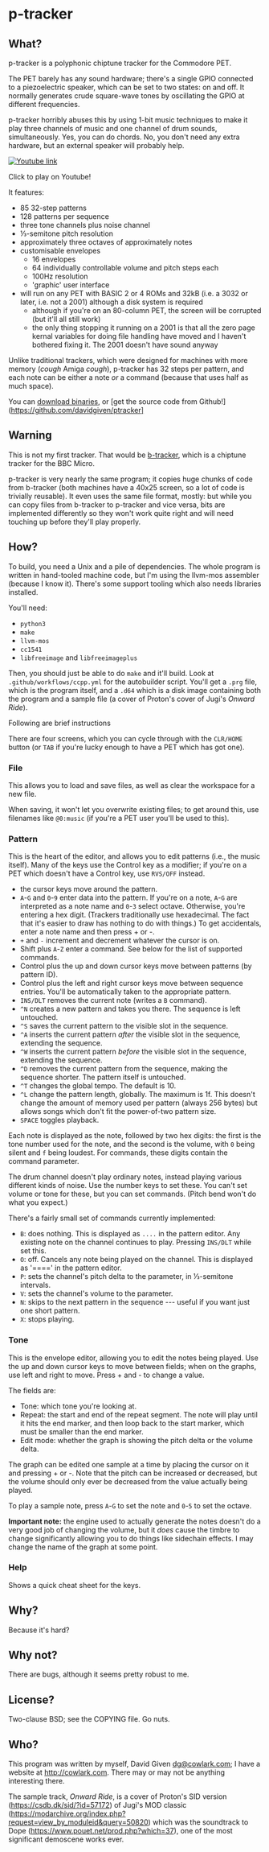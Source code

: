 p-tracker
=========


## What?

p-tracker is a polyphonic chiptune tracker for the Commodore PET.

The PET barely has any sound hardware; there's a single GPIO connected to a
piezoelectric speaker, which can be set to two states: on and off. It normally
generates crude square-wave tones by oscillating the GPIO at different
frequencies.

p-tracker horribly abuses this by using 1-bit music techniques to make it play
three channels of music and one channel of drum sounds, simultaneously. Yes, you
can do chords. No, you don't need any extra hardware, but an external speaker
will probably help.

[![Youtube link](https://img.youtube.com/vi/iqWJeM2MKt4/0.jpg)](https://www.youtube.com/watch?v=iqWJeM2MKt4 "p-tracker on Youtube")

Click to play on Youtube!

It features:

- 85 32-step patterns
- 128 patterns per sequence
- three tone channels plus noise channel
- ⅓-semitone pitch resolution
- approximately three octaves of approximately notes
- customisable envelopes
  - 16 envelopes
  - 64 individually controllable volume and pitch steps each
  - 100Hz resolution
  - 'graphic' user interface
- will run on any PET with BASIC 2 or 4 ROMs and 32kB (i.e. a 3032 or later,
  i.e. not a 2001) although a disk system is required
  - although if you're on an 80-column PET, the screen will be corrupted (but
    it'll all still work)
  - the only thing stopping it running on a 2001 is that all the zero page
    kernal variables for doing file handling have moved and I haven't bothered
    fixing it. The 2001 doesn't have sound anyway

Unlike traditional trackers, which were designed for machines with more memory
(_cough_ Amiga _cough_), p-tracker has 32 steps per pattern, and each note can
be either a note _or_ a command (because that uses half as much space).

You can [download
binaries](https://github.com/davidgiven/ptracker/releases/tag/dev), or [get the
source code from Github!](https://github.com/davidgiven/ptracker]

## Warning

This is not my first tracker. That would be
[b-tracker](https://cowlark.com/btracker/), which is a chiptune tracker for the
BBC Micro.

p-tracker is very nearly the same program; it copies huge chunks of code from
b-tracker (both machines have a 40x25 screen, so a lot of code is trivially
reusable). It even uses the same file format, mostly: but while you can copy
files from b-tracker to p-tracker and vice versa, bits are implemented
differently so they won't work quite right and will need touching up before
they'll play properly.


## How?

To build, you need a Unix and a pile of dependencies. The whole program is
written in hand-tooled machine code, but I'm using the llvm-mos assembler
(because I know it). There's some support tooling which also needs libraries
installed.

You'll need:

  - `python3`
  - `make`
  - `llvm-mos`
  - `cc1541`
  - `libfreeimage` and `libfreeimageplus`

Then, you should just be able to do `make` and it'll build. Look at
`.github/workflows/ccpp.yml` for the autobuilder script. You'll get a `.prg`
file, which is the program itself, and a `.d64` which is a disk image containing
both the program and a sample file (a cover of Proton's cover of Jugi's _Onward
Ride_).

Following are brief instructions 

There are four screens, which you can cycle through with the `CLR/HOME` button
(or `TAB` if you're lucky enough to have a PET which has got one).

### File

This allows you to load and save files, as well as clear the workspace for a
new file.

When saving, it won't let you overwrite existing files; to get around this, use
filenames like `@0:music` (if you're a PET user you'll be used to this).

### Pattern

This is the heart of the editor, and allows you to edit patterns (i.e., the
music itself). Many of the keys use the Control key as a modifier; if you're on
a PET which doesn't have a Control key, use `RVS/OFF` instead.

- the cursor keys move around the pattern.
- `A`-`G` and `0`-`9` enter data into the pattern. If you're on a note, `A`-`G` are
  interpreted as a note name and `0`-`3` select octave. Otherwise, you're entering
  a hex digit. (Trackers traditionally use hexadecimal. The fact that it's
  easier to draw has nothing to do with things.) To get accidentals, enter a
  note name and then press + or -.
- `+` and `-` increment and decrement whatever the cursor is on.
- Shift plus `A`-`Z` enter a command. See below for the list of supported commands.
- Control plus the up and down cursor keys move between patterns (by pattern
  ID).
- Control plus the left and right cursor keys move between sequence entries.
  You'll be automatically taken to the appropriate pattern.
- `INS/DLT` removes the current note (writes a `B` command).
- `^N` creates a new pattern and takes you there. The sequence is left untouched.
- `^S` saves the current pattern to the visible slot in the sequence.
- `^A` inserts the current pattern _after_ the visible slot in the sequence,
  extending the sequence.
- `^W` inserts the current pattern _before_ the visible slot in the sequence,
  extending the sequence.
- `^D` removes the current pattern from the sequence, making the sequence
  shorter. The pattern itself is untouched.
- `^T` changes the global tempo. The default is 10.
- `^L` change the pattern length, globally. The maximum is 1f. This doesn't
  change the amount of memory used per pattern (always 256 bytes) but allows
  songs which don't fit the power-of-two pattern size.
- `SPACE` toggles playback.

Each note is displayed as the note, followed by two hex digits: the first is the
tone number used for the note, and the second is the volume, with `0` being
silent and `f` being loudest. For commands, these digits contain the command
parameter.

The drum channel doesn't play ordinary notes, instead playing various different
kinds of noise. Use the number keys to set these. You can't set volume or tone
for these, but you can set commands. (Pitch bend won't do what you expect.)

There's a fairly small set of commands currently implemented:

- `B`: does nothing. This is displayed as `....` in the pattern editor. Any
  existing note on the channel continues to play. Pressing `INS/DLT` while
  set this.
- `O`: off. Cancels any note being played on the channel. This is displayed as
  '====' in the pattern editor.
- `P`: sets the channel's pitch delta to the parameter, in ⅓-semitone intervals.
- `V`: sets the channel's volume to the parameter.
- `N`: skips to the next pattern in the sequence --- useful if you want just one
  short pattern.
- `X`: stops playing.

### Tone

This is the envelope editor, allowing you to edit the notes being played. Use
the up and down cursor keys to move between fields; when on the graphs, use
left and right to move. Press + and - to change a value.

The fields are:

- Tone: which tone you're looking at.
- Repeat: the start and end of the repeat segment. The note will play until it
  hits the end marker, and then loop back to the start marker, which must be
  smaller than the end marker.
- Edit mode: whether the graph is showing the pitch delta or the volume delta.

The graph can be edited one sample at a time by placing the cursor on it and
pressing + or -. Note that the pitch can be increased or decreased, but the
volume should only ever be decreased from the value actually being played.

To play a sample note, press `A`-`G` to set the note and `0`-`5` to set the
octave.

**Important note:** the engine used to actually generate the notes doesn't do a
very good job of changing the volume, but it _does_ cause the timbre to change
significantly allowing you to do things like sidechain effects. I may change
the name of the graph at some point.

### Help

Shows a quick cheat sheet for the keys.


## Why?

Because it's hard?


## Why not?

There are bugs, although it seems pretty robust to me.


## License?

Two-clause BSD; see the COPYING file. Go nuts.


## Who?

This program was written by myself, David Given <dg@cowlark.com>; I have a
website at http://cowlark.com. There may or may not be anything interesting
there.

The sample track, _Onward Ride_, is a cover of Proton's SID version
(https://csdb.dk/sid/?id=57172) of Jugi's MOD classic
(https://modarchive.org/index.php?request=view_by_moduleid&query=50820) which
was the soundtrack to Dope (https://www.pouet.net/prod.php?which=37), one of the
most significant demoscene works ever.

